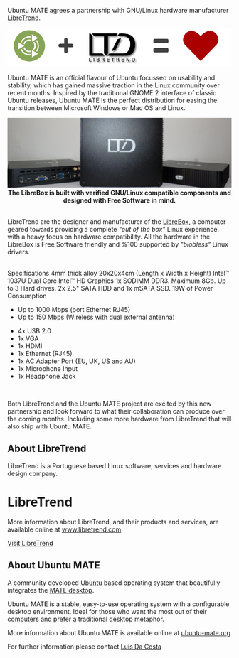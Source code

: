 <!--
.. title: Ubuntu MATE hardware partnership with LibreTrend
.. slug: ubuntu-mate-hardware-partnership-with-libretrend
.. date: 2015-07-02 05:23:23 UTC
.. tags: Ubuntu,MATE,LibreTrend,pre-installed,hardware,desktop
.. link:
.. description: Ubuntu MATE agrees hardware partnership with LibreTrend
.. type: text
.. author: Martin Wimpress
-->

Ubuntu MATE agrees a partnership with GNU/Linux hardware manufacturer [LibreTrend](http://www.libretrend.com/en/).

<img class="centered" src="/images/merch/libretrend/ubuntu-mate-libretrend.png" alt="Ubuntu MATE and LibreTrend" />

Ubuntu MATE is an official flavour of Ubuntu focussed on usability and
stability, which has gained massive traction in the Linux community
over recent months. Inspired by the traditional GNOME 2 interface of
classic Ubuntu releases, Ubuntu MATE is the perfect distribution for
easing the transition between Microsoft Windows or Mac OS and Linux.

<div align="center">
  <a href="http://www.libretrend.com/en/store/librebox"><img src="/images/merch/libretrend/librebox-topbanner.jpg" /></a><br />
  <b>The LibreBox is built with verified GNU/Linux compatible components and designed with Free Software in mind.</b>
</div>
<br />

LibreTrend are the designer and manufacturer of the [LibreBox](http://www.libretrend.com/en/hardware),
a computer geared towards providing a complete *"out of the box"* Linux
experience, with a heavy focus on hardware compatibility. All the hardware in
the LibreBox is Free Software friendly and %100 supported by *"blobless"* Linux drivers.

<div class="row">
  <div class="col-lg-2">
    <div class="bs-component">&nbsp;</div>
  </div>
  <div class="col-lg-8">
    <div class="bs-component">
      <div class="list-group">
        <a class="list-group-item active">Specifications</a>
        <a class="list-group-item">4mm thick alloy 20x20x4cm (Length x Width x Height)</a>
        <a class="list-group-item">Intel™ 1037U Dual Core</a>
        <a class="list-group-item">Intel™ HD Graphics</a>
        <a class="list-group-item">1x SODIMM DDR3. Maximum 8Gb.</a>
        <a class="list-group-item">Up to 3 Hard drives. 2x 2.5" SATA HDD and 1x mSATA SSD.</a>
        <a class="list-group-item">19W of Power Consumption</a>
        <a class="list-group-item">
        <ul>
        <li>Up to 1000 Mbps (port Ethernet RJ45)</li>
        <li>Up to 150 Mbps (Wireless with dual external antenna)</li>
        </ul>
        </a>
        <a class="list-group-item">
        <ul>
        <li>4x USB 2.0</li>
        <li>1x VGA</li>
        <li>1x HDMI</li>
        <li>1x Ethernet (RJ45)</li>
        <li>1x AC Adapter Port (EU, UK, US and AU)</li>
        <li>1x Microphone Input</li>
        <li>1x Headphone Jack</li>
        </ul>
        </a>
      </div>
    </div>
  </div>
  <div class="col-lg-2">
    <div class="bs-component">&nbsp;</div>
  </div>
</div>

Both LibreTrend and the Ubuntu MATE project are excited by this new partnership
and look forward to what their collaboration can produce over the coming months.
Including some more hardware from LibreTrend that will also ship with Ubuntu MATE.

## About LibreTrend

LibreTrend is a Portuguese based Linux software, services and hardware design company.

<div class="bs-component">
    <div class="jumbotron">
        <h1>LibreTrend</h1>
        <p>More information about LibreTrend, and their products and services, are available online
        at <a href="http://www.libretrend.com/en/">www.libretrend.com</a></p>
        <a href="http://www.libretrend.com/en/" class="btn btn-primary btn-lg">Visit LibreTrend</a>
        </p>
    </div>
</div>

## About Ubuntu MATE

A community developed [Ubuntu](http://www.ubuntu.com) based operating system that
beautifully integrates the [MATE desktop](http://mate-desktop.org).

Ubuntu MATE is a stable, easy-to-use operating system with a configurable desktop
environment. Ideal for those who want the most out of their computers and prefer
a traditional desktop metaphor.

More information about Ubuntu MATE is available online at [ubuntu-mate.org](https://ubuntu-mate.org)

For further information please contact [Luis Da Costa](http://www.libretrend.com/en/contact)
